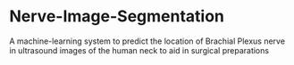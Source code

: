 # Nerve-Image-Segmentation
A machine-learning system to predict the location of Brachial Plexus nerve in ultrasound images of the human neck to aid in surgical preparations
